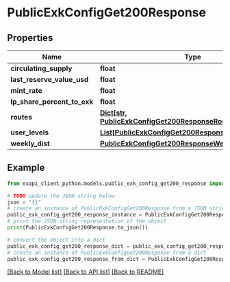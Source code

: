 # PublicExkConfigGet200Response


## Properties

Name | Type | Description | Notes
------------ | ------------- | ------------- | -------------
**circulating_supply** | **float** |  | 
**last_reserve_value_usd** | **float** |  | 
**mint_rate** | **float** |  | 
**lp_share_percent_to_exk** | **float** |  | 
**routes** | [**Dict[str, PublicExkConfigGet200ResponseRoutesValue]**](PublicExkConfigGet200ResponseRoutesValue.md) |  | 
**user_levels** | [**List[PublicExkConfigGet200ResponseUserLevelsInner]**](PublicExkConfigGet200ResponseUserLevelsInner.md) |  | 
**weekly_dist** | [**PublicExkConfigGet200ResponseWeeklyDist**](PublicExkConfigGet200ResponseWeeklyDist.md) |  | 

## Example

```python
from exapi_client_python.models.public_exk_config_get200_response import PublicExkConfigGet200Response

# TODO update the JSON string below
json = "{}"
# create an instance of PublicExkConfigGet200Response from a JSON string
public_exk_config_get200_response_instance = PublicExkConfigGet200Response.from_json(json)
# print the JSON string representation of the object
print(PublicExkConfigGet200Response.to_json())

# convert the object into a dict
public_exk_config_get200_response_dict = public_exk_config_get200_response_instance.to_dict()
# create an instance of PublicExkConfigGet200Response from a dict
public_exk_config_get200_response_from_dict = PublicExkConfigGet200Response.from_dict(public_exk_config_get200_response_dict)
```
[[Back to Model list]](../README.md#documentation-for-models) [[Back to API list]](../README.md#documentation-for-api-endpoints) [[Back to README]](../README.md)


